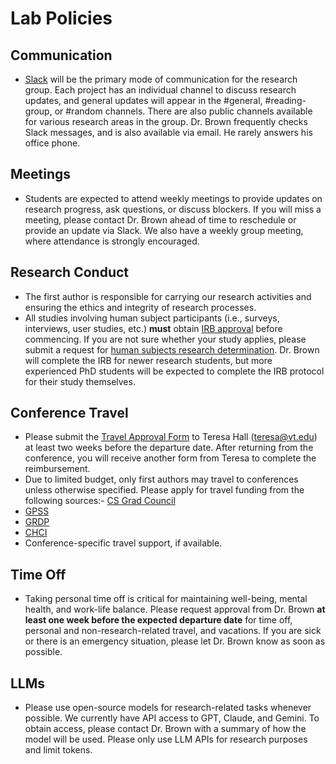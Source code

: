 # Lab Policies

## Communication
- [Slack](https://code-world-workspace.slack.com) will be the primary mode of communication for the research group. Each project has an individual channel to discuss research updates, and general updates will appear in the #general, #reading-group, or #random channels. There are also public channels available for various research areas in the group. Dr. Brown frequently checks Slack messages, and is also available via email. He rarely answers his office phone.

## Meetings
- Students are expected to attend weekly meetings to provide updates on research progress, ask questions, or discuss blockers. If you will miss a meeting, please contact Dr. Brown ahead of time to reschedule or provide an update via Slack. We also have a weekly group meeting, where attendance is strongly encouraged.

## Research Conduct
- The first author is responsible for carrying our research activities and ensuring the ethics and integrity of research processes.
- All studies involving human subject participants (i.e., surveys, interviews, user studies, etc.) **must** obtain [IRB approval](https://secure.research.vt.edu/irb/) before commencing. If you are not sure whether your study applies, please submit a request for [human subjects research determination](https://secure.research.vt.edu/irb/?mod=protocol&action=determination_request). Dr. Brown will complete the IRB for newer research students, but more experienced PhD students will be expected to complete the IRB protocol for their study themselves.

## Conference Travel
- Please submit the [Travel Approval Form](https://admin.cs.vt.edu/wp-content/uploads/2021/10/CS-Travel-Approval-Form-1.pdf) to Teresa Hall (teresa@vt.edu) at least two weeks before the departure date. After returning from the conference, you will receive another form from Teresa to complete the reimbursement.
- Due to limited budget, only first authors may travel to conferences unless otherwise specified. Please apply for travel funding from the following sources:- [CS Grad Council](https://csgrad.cs.vt.edu/travel_funding/)
- [GPSS](https://gpss.vt.edu/programs/tfp.html)
- [GRDP](https://gpss.vt.edu/programs/grdp.html)
- [CHCI](https://hci.icat.vt.edu/programs.html)
- Conference-specific travel support, if available.

## Time Off
- Taking personal time off is critical for maintaining well-being, mental health, and work-life balance. Please request approval from Dr. Brown **at least one week before the expected departure date** for time off, personal and non-research-related travel, and vacations. If you are sick or there is an emergency situation, please let Dr. Brown know as soon as possible.

## LLMs
- Please use open-source models for research-related tasks whenever possible. We currently have API access to GPT, Claude, and Gemini. To obtain access, please contact Dr. Brown with a summary of how the model will be used. Please only use LLM APIs for research purposes and limit tokens.
